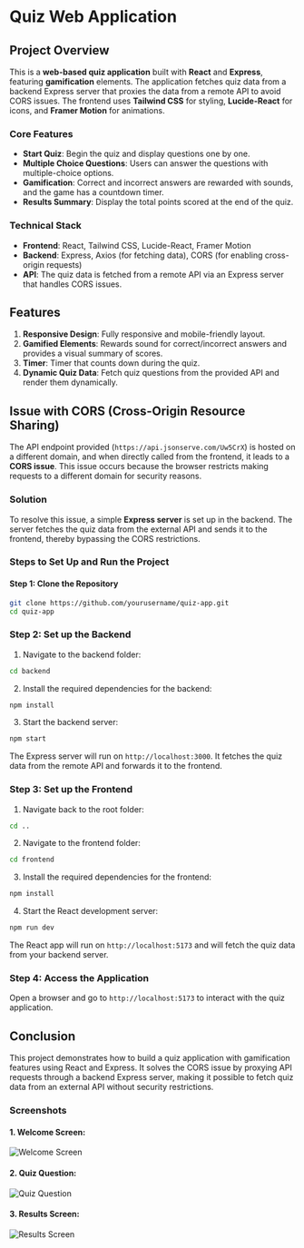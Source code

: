 # Quiz Web Application

## Project Overview

This is a **web-based quiz application** built with **React** and **Express**, featuring **gamification** elements. The application fetches quiz data from a backend Express server that proxies the data from a remote API to avoid CORS issues. The frontend uses **Tailwind CSS** for styling, **Lucide-React** for icons, and **Framer Motion** for animations.

### **Core Features**
- **Start Quiz**: Begin the quiz and display questions one by one.
- **Multiple Choice Questions**: Users can answer the questions with multiple-choice options.
- **Gamification**: Correct and incorrect answers are rewarded with sounds, and the game has a countdown timer.
- **Results Summary**: Display the total points scored at the end of the quiz.

### **Technical Stack**
- **Frontend**: React, Tailwind CSS, Lucide-React, Framer Motion
- **Backend**: Express, Axios (for fetching data), CORS (for enabling cross-origin requests)
- **API**: The quiz data is fetched from a remote API via an Express server that handles CORS issues.

## Features
1. **Responsive Design**: Fully responsive and mobile-friendly layout.
2. **Gamified Elements**: Rewards sound for correct/incorrect answers and provides a visual summary of scores.
3. **Timer**: Timer that counts down during the quiz.
4. **Dynamic Quiz Data**: Fetch quiz questions from the provided API and render them dynamically.

## Issue with CORS (Cross-Origin Resource Sharing)

The API endpoint provided (`https://api.jsonserve.com/Uw5CrX`) is hosted on a different domain, and when directly called from the frontend, it leads to a **CORS issue**. This issue occurs because the browser restricts making requests to a different domain for security reasons.

### **Solution**

To resolve this issue, a simple **Express server** is set up in the backend. The server fetches the quiz data from the external API and sends it to the frontend, thereby bypassing the CORS restrictions.

### **Steps to Set Up and Run the Project**

#### **Step 1: Clone the Repository**

```bash
git clone https://github.com/yourusername/quiz-app.git
cd quiz-app 
```
### **Step 2: Set up the Backend**
1. Navigate to the backend folder:

```bash
cd backend
```
2. Install the required dependencies for the backend:

```bash
npm install
```
3. Start the backend server:

```bash
npm start
```
The Express server will run on `http://localhost:3000`. It fetches the quiz data from the remote API and forwards it to the frontend.

### **Step 3: Set up the Frontend**
1. Navigate back to the root folder:

```bash
cd ..
```
2. Navigate to the frontend folder:

```bash
cd frontend
```
3. Install the required dependencies for the frontend:

```bash
npm install
```
4. Start the React development server:

```bash
npm run dev
```
The React app will run on `http://localhost:5173` and will fetch the quiz data from your backend server.

### **Step 4: Access the Application**
Open a browser and go to `http://localhost:5173` to interact with the quiz application.

## **Conclusion**
This project demonstrates how to build a quiz application with gamification features using React and Express. It solves the CORS issue by proxying API requests through a backend Express server, making it possible to fetch quiz data from an external API without security restrictions.

### **Screenshots**

#### 1. Welcome Screen:
![Welcome Screen](assets/screenshots/welcome.png)

#### 2. Quiz Question:
![Quiz Question](assets/screenshots/question.png)

#### 3. Results Screen:
![Results Screen](assets/screenshots/results.png)
